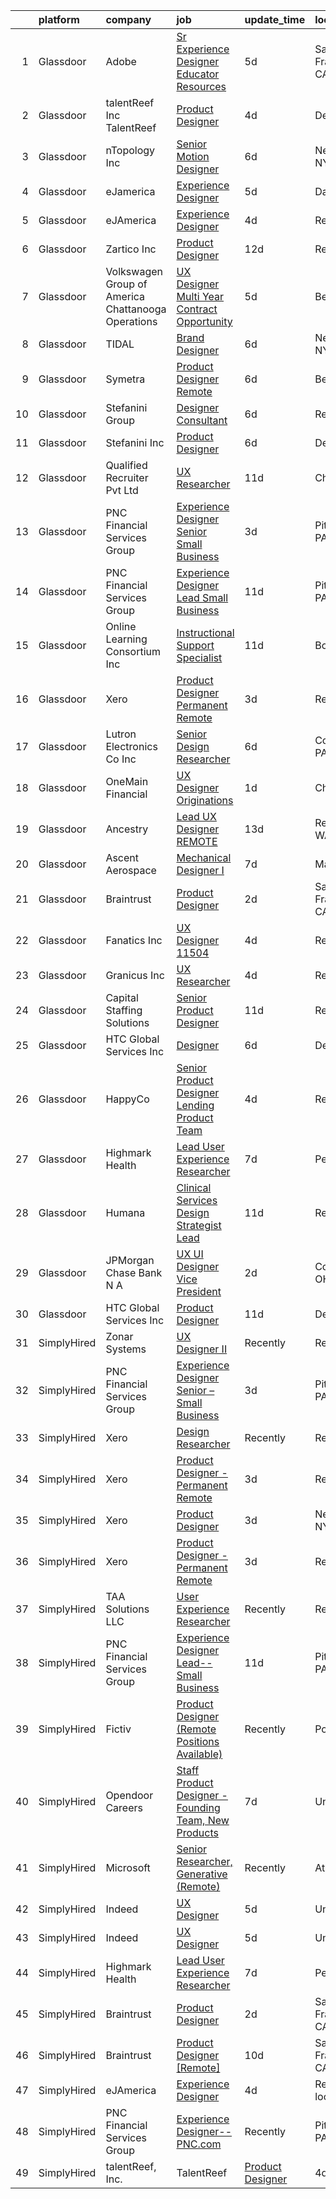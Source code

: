 

|    | platform    | company                                              | job                                                                                                                                                                                                                                                                                                                                                                                                                                                                                                                                                                                                                                                                                                                                                                                                                                                                                                                                                                                                                                                                                                                                                                                                                                                                                                                                                                                                                                                                                                                                                                                                                                                                                               | update_time   | location           |
|---:|:------------|:-----------------------------------------------------|:--------------------------------------------------------------------------------------------------------------------------------------------------------------------------------------------------------------------------------------------------------------------------------------------------------------------------------------------------------------------------------------------------------------------------------------------------------------------------------------------------------------------------------------------------------------------------------------------------------------------------------------------------------------------------------------------------------------------------------------------------------------------------------------------------------------------------------------------------------------------------------------------------------------------------------------------------------------------------------------------------------------------------------------------------------------------------------------------------------------------------------------------------------------------------------------------------------------------------------------------------------------------------------------------------------------------------------------------------------------------------------------------------------------------------------------------------------------------------------------------------------------------------------------------------------------------------------------------------------------------------------------------------------------------------------------------------|:--------------|:-------------------|
|  1 | Glassdoor   | Adobe                                                | [Sr Experience Designer  Educator Resources](https://www.glassdoor.com/partner/jobListing.htm?pos=122&ao=1136043&s=58&guid=0000018118e1df9aac272e2ae9076db7&src=GD_JOB_AD&t=SR&vt=w&cs=1_7df769f1&cb=1653979865364&jobListingId=1007893244933&jrtk=3-0-1g4ce3nvhr0n5801-1g4ce3nvvq06h800-cd94bf536e4bf0d1-)                                                                                                                                                                                                                                                                                                                                                                                                                                                                                                                                                                                                                                                                                                                                                                                                                                                                                                                                                                                                                                                                                                                                                                                                                                                                                                                                                                                       | 5d            | San Francisco, CA  |
|  2 | Glassdoor   | talentReef  Inc    TalentReef                        | [Product Designer](https://www.glassdoor.com/partner/jobListing.htm?pos=118&ao=1136043&s=58&guid=0000018118e1df9aac272e2ae9076db7&src=GD_JOB_AD&t=SR&vt=w&ea=1&cs=1_2f9fa54e&cb=1653979865362&jobListingId=1007895953237&jrtk=3-0-1g4ce3nvhr0n5801-1g4ce3nvvq06h800-8223ededa57998a1-)                                                                                                                                                                                                                                                                                                                                                                                                                                                                                                                                                                                                                                                                                                                                                                                                                                                                                                                                                                                                                                                                                                                                                                                                                                                                                                                                                                                                            | 4d            | Denver, CO         |
|  3 | Glassdoor   | nTopology Inc                                        | [Senior Motion Designer](https://www.glassdoor.com/partner/jobListing.htm?pos=113&ao=1136043&s=58&guid=0000018118e1df9aac272e2ae9076db7&src=GD_JOB_AD&t=SR&vt=w&cs=1_a52b1753&cb=1653979865362&jobListingId=1007890535861&jrtk=3-0-1g4ce3nvhr0n5801-1g4ce3nvvq06h800-37979c091a76f62f-)                                                                                                                                                                                                                                                                                                                                                                                                                                                                                                                                                                                                                                                                                                                                                                                                                                                                                                                                                                                                                                                                                                                                                                                                                                                                                                                                                                                                           | 6d            | New York, NY       |
|  4 | Glassdoor   | eJamerica                                            | [Experience Designer](https://www.glassdoor.com/partner/jobListing.htm?pos=121&ao=1136043&s=58&guid=0000018118e1df9aac272e2ae9076db7&src=GD_JOB_AD&t=SR&vt=w&ea=1&cs=1_a5698644&cb=1653979865362&jobListingId=1007892825430&jrtk=3-0-1g4ce3nvhr0n5801-1g4ce3nvvq06h800-38e5c30b97a477c0-)                                                                                                                                                                                                                                                                                                                                                                                                                                                                                                                                                                                                                                                                                                                                                                                                                                                                                                                                                                                                                                                                                                                                                                                                                                                                                                                                                                                                         | 5d            | Dallas, TX         |
|  5 | Glassdoor   | eJAmerica                                            | [Experience Designer](https://www.glassdoor.com/partner/jobListing.htm?pos=109&ao=1136043&s=58&guid=0000018118e1df9aac272e2ae9076db7&src=GD_JOB_AD&t=SR&vt=w&ea=1&cs=1_17f40f12&cb=1653979865362&jobListingId=1007895205737&jrtk=3-0-1g4ce3nvhr0n5801-1g4ce3nvvq06h800-8c63d353db0b03fc-)                                                                                                                                                                                                                                                                                                                                                                                                                                                                                                                                                                                                                                                                                                                                                                                                                                                                                                                                                                                                                                                                                                                                                                                                                                                                                                                                                                                                         | 4d            | Remote             |
|  6 | Glassdoor   | Zartico  Inc                                         | [Product Designer](https://www.glassdoor.com/partner/jobListing.htm?pos=112&ao=1136043&s=58&guid=0000018118e1df9aac272e2ae9076db7&src=GD_JOB_AD&t=SR&vt=w&ea=1&cs=1_84b73ac4&cb=1653979865362&jobListingId=1007872465261&jrtk=3-0-1g4ce3nvhr0n5801-1g4ce3nvvq06h800-b2b7c4b4c40f2c42-)                                                                                                                                                                                                                                                                                                                                                                                                                                                                                                                                                                                                                                                                                                                                                                                                                                                                                                                                                                                                                                                                                                                                                                                                                                                                                                                                                                                                            | 12d           | Remote             |
|  7 | Glassdoor   | Volkswagen Group of America   Chattanooga Operations | [UX Designer  Multi Year Contract Opportunity ](https://www.glassdoor.com/partner/jobListing.htm?pos=124&ao=1136043&s=58&guid=0000018118e1df9aac272e2ae9076db7&src=GD_JOB_AD&t=SR&vt=w&cs=1_20706e8d&cb=1653979865365&jobListingId=1007893331255&jrtk=3-0-1g4ce3nvhr0n5801-1g4ce3nvvq06h800-7fbc0297cae1dc83-)                                                                                                                                                                                                                                                                                                                                                                                                                                                                                                                                                                                                                                                                                                                                                                                                                                                                                                                                                                                                                                                                                                                                                                                                                                                                                                                                                                                    | 5d            | Belmont, CA        |
|  8 | Glassdoor   | TIDAL                                                | [Brand Designer](https://www.glassdoor.com/partner/jobListing.htm?pos=108&ao=1136043&s=58&guid=0000018118e1df9aac272e2ae9076db7&src=GD_JOB_AD&t=SR&vt=w&cs=1_612bcce7&cb=1653979865361&jobListingId=1007891097548&jrtk=3-0-1g4ce3nvhr0n5801-1g4ce3nvvq06h800-d0b78174f30ae43e-)                                                                                                                                                                                                                                                                                                                                                                                                                                                                                                                                                                                                                                                                                                                                                                                                                                                                                                                                                                                                                                                                                                                                                                                                                                                                                                                                                                                                                   | 6d            | New York, NY       |
|  9 | Glassdoor   | Symetra                                              | [Product Designer   Remote](https://www.glassdoor.com/partner/jobListing.htm?pos=111&ao=1136043&s=58&guid=0000018118e1df9aac272e2ae9076db7&src=GD_JOB_AD&t=SR&vt=w&cs=1_e770c034&cb=1653979865362&jobListingId=1007890104304&jrtk=3-0-1g4ce3nvhr0n5801-1g4ce3nvvq06h800-f8a1560b546af90e-)                                                                                                                                                                                                                                                                                                                                                                                                                                                                                                                                                                                                                                                                                                                                                                                                                                                                                                                                                                                                                                                                                                                                                                                                                                                                                                                                                                                                        | 6d            | Bellevue, WA       |
| 10 | Glassdoor   | Stefanini Group                                      | [Designer Consultant](https://www.glassdoor.com/partner/jobListing.htm?pos=114&ao=1136043&s=58&guid=0000018118e1df9aac272e2ae9076db7&src=GD_JOB_AD&t=SR&vt=w&ea=1&cs=1_cf3bc9a9&cb=1653979865362&jobListingId=1007889675910&jrtk=3-0-1g4ce3nvhr0n5801-1g4ce3nvvq06h800-cfef09c7df2dcdeb-)                                                                                                                                                                                                                                                                                                                                                                                                                                                                                                                                                                                                                                                                                                                                                                                                                                                                                                                                                                                                                                                                                                                                                                                                                                                                                                                                                                                                         | 6d            | Remote             |
| 11 | Glassdoor   | Stefanini  Inc                                       | [Product Designer](https://www.glassdoor.com/partner/jobListing.htm?pos=116&ao=1136043&s=58&guid=0000018118e1df9aac272e2ae9076db7&src=GD_JOB_AD&t=SR&vt=w&ea=1&cs=1_25b482d3&cb=1653979865362&jobListingId=1007890544709&jrtk=3-0-1g4ce3nvhr0n5801-1g4ce3nvvq06h800-640649f03ce3bf6b-)                                                                                                                                                                                                                                                                                                                                                                                                                                                                                                                                                                                                                                                                                                                                                                                                                                                                                                                                                                                                                                                                                                                                                                                                                                                                                                                                                                                                            | 6d            | Dearborn, MI       |
| 12 | Glassdoor   | Qualified Recruiter Pvt Ltd                          | [UX Researcher](https://www.glassdoor.com/partner/jobListing.htm?pos=130&ao=1136043&s=58&guid=0000018118e1df9aac272e2ae9076db7&src=GD_JOB_AD&t=SR&vt=w&ea=1&cs=1_18a041fc&cb=1653979865366&jobListingId=1007876536947&jrtk=3-0-1g4ce3nvhr0n5801-1g4ce3nvvq06h800-b2ebe3ded20ed379-)                                                                                                                                                                                                                                                                                                                                                                                                                                                                                                                                                                                                                                                                                                                                                                                                                                                                                                                                                                                                                                                                                                                                                                                                                                                                                                                                                                                                               | 11d           | Chicago, IL        |
| 13 | Glassdoor   | PNC Financial Services Group                         | [Experience Designer Senior   Small Business](https://www.glassdoor.com/partner/jobListing.htm?pos=103&ao=1110586&s=58&guid=0000018118e1df9aac272e2ae9076db7&src=GD_JOB_AD&t=SR&vt=w&cs=1_b6b80f1f&cb=1653979865361&jobListingId=1007898489904&cpc=47CFDC01B3F81FAC&jrtk=3-0-1g4ce3nvhr0n5801-1g4ce3nvvq06h800-0b6e9458dc5771be--6NYlbfkN0AMofH_6zXbiqn6xehDj89HQNfpf30LHk40Y3Yl5cZTpm-EXukPQNetNbgZyPcaSjnnT3XfE06LtZds3mBsuQ-BTNu2dTGXYDVYwklpSOcmtZA9pi-Ri-NdPDW1bWs5hw4qZOZHt7WUaIbQA38tbSj9ppXgh1lBS-W2OGO5lC8TS7Z2STiij-XAoLDMhciEEq7wFb_AukoFfmJg-yEIomuriGEPlv2RVOt3wscYLki-U33VLE6Eu3wR3Gqgsl-Q638EVdMtWTLOGrXgpF41HvjypDqpeK08TUrHiVZi17xV8-yguVgx0eoLMOoEdxfwe2OWRQAhZZnpXAkV0fFsudJPnePFb9FsOrIEuUqMRYT7NUxIYOGbMJrxu9jrlZKMNNfdsc4Eu-LummGkyAf9CL6doh_8JM-cy-NjDagvD_T_FBXA5HzGIpeo6HKBOniLJ58w5sMgLz2wn1iARILhOq09u_hzGjAAUi5r_FUmk6oq7X5xyLM9xxcIexBG9dxk2Kb_OLpGiTuka82xNWidcF_exEFvS2F7fgX3lJJzinCwWoeV8V-AshW6MA_XxqEhZP6Am8psuYm4EqJP-5tiQEZ2Qug9zFq-ar32YhW_2C0OgaJlQBB7zFmlXZl7g1LELtQCpd6sqER3o5jZ7MJCKzCTV0vimC7dYCla8Fxah3DTH3dTxaqL6ovQtymNrc4V7CKLgjq4oFV6Jhiw8n3fju99qx7rvoCxB6ZN-f53qLR_czSbaz45Xf9MU_7D6n-ENE3lDxYhxxSE4lWDc6-c0e9GTPLugRUhHsDPKUEvEX26GsE9UjEexUvY8h2OUIG494CKnUB90K2ANK7tRRqiAKnof00BA4HQH7Kb_d_BNqR6NyaL4EzeVpMmc_Zy-9Ig34FVyNgvoaWn2M7RJ5XURakpI-Qg3xB4UrImYKF5l0qc4K4yXC5IY1fFflj8pgMTU0GE9o4CVDkWIQIqVKXPLVosHASdVK1m8yY1GM7R776rZJ5rJKBfQaOKP8lTQUVBeJcUvFbyOE59akvchN_Oj09thrymov49cB2EHBYaFSG0dajVKbggtdkVQyKNEPwfoV8fVoVFUSeBqKE7On85gjkj3OSlVnkNmE0OuaswxacpFb-7da9K_8v9k1Dy2mQsRRr50iqYXwlRqggZJlAJoMMNl5HbiSGvORiHPM7yhGGgQVaG1m43vFAypU3zfWUX_-3eMezRa7Qb-yGyE3qekFIW_ggbrU0pJiLki0QftAO1kMTBPZZH_aimwX4UfwnkOERxJH3vNW6Ui_IjvUsd-bUW) | 3d            | Pittsburgh, PA     |
| 14 | Glassdoor   | PNC Financial Services Group                         | [Experience Designer Lead  Small Business](https://www.glassdoor.com/partner/jobListing.htm?pos=106&ao=1110586&s=58&guid=0000018118e1df9aac272e2ae9076db7&src=GD_JOB_AD&t=SR&vt=w&cs=1_fdf9ce1a&cb=1653979865361&jobListingId=1007876062253&cpc=FB7E4A1762AE5BEC&jrtk=3-0-1g4ce3nvhr0n5801-1g4ce3nvvq06h800-ee86f650242f9503--6NYlbfkN0AMofH_6zXbiqn6xehDj89HQNfpf30LHk40Y3Yl5cZTpm-EXukPQNetNbgZyPcaSjn3RZU44ixRQ5GGhdyRn7WAWVhcd_d_7M9TG1dnrbguJ-9aIQWZEXARi6khOiTobtJxoI1ZLGshSACLh5vgRytc6A2slJ7O1tVnkKawXUsN4XuLQReB_dYuGcHReDQHhxrhMLywNADK74nNybi8DFi-8ZOQ1a7Q8ck7_-jn6UluUXL_E1h2YpbNZUMZFio8xhpRFi9VA7gHObT_3XdPwk8yaXCMK_28RxxOGiEzWv4QAjIW_9NTQRPZBXblf6elod1YWuDHxb9_J1WRBMeVNRhSllJJLp7YjixF53Nzv1jq09dNVoxQvoGu6VJL-HxvpZiEtzG0LmGWbc_iLvuuQFmqEagjZ_7H86-Crlef7fdBMfcQ8wBrfrN9PH2Mb0dqtt0bOVtmBlW2ay0Azum-ERO_chr5FAdYFN_ySyotUPq8o2P9luNQpAJqb7Sol_Xgbh0acBhk1b8txe-LNHdrqI7RvFmTFohECXUqy1QZXv-Irz4l1B9_qkTMJP54j7qpx1Hr8zNR6zTHreYK-LJQn7WC-8ENki-cSSmwqyMK85KqI3eHOEHSJIDT9AFyf9J90vnmBfeNtXvmxFFPRRwB5bPhIT64302fDRpPrIidlOs-TS1ylFitmpQXt6fkxZCGQmAzPFFDZkPCfSJh2Q5T7RJg7uwTP_MkcF8dbjc5ifxzS3Bvon1UDJGKmyqYhNIbSjzGFpVdB2Rg8Nfi5HI0644cSCu4QrOh5IvMchCcLHhqIVSuXNom2eAcYQEtlyVRhTrF5oZkzZLjstEh0AkQTdut-QxbehOKGMWvh4QHHPHgGQKS-wUCyMjXkRt0_lRe-xGOVINTITSlyxg_Ak0Bm9kWa-9Zv-b46qtQOTIjpuq5bgs23hM6qIBtEGBAoK5i1IV6Y--ZltAjV2-WohnSiVJkS9bUuGgFUJohm8ta7j1830YQV6uxR7slx_qmDSn5vZE4CnGkdyRn0onbmkr_8MeP0zJWENFaMG98dkEwba4loD0uQv9sQ_C5yKyH4rSRjbyftRMXucKq_i_8YUBa8r3gPugka1K3ErcFowERSLKp9ovrCgn8PxHNgt_h4cW3FZ7wQJkIf1MrKVn1NbIu2zkPySufEkD-ev3IGCQLTNMk87IhGRC0ih5qlJy6RKWvuE9ZLC1WYSrl0wFBgMZfa5LWOWOC8uHzkbR7kZyofV8DnQ%3D%3D)                                        | 11d           | Pittsburgh, PA     |
| 15 | Glassdoor   | Online Learning Consortium Inc                       | [Instructional Support Specialist](https://www.glassdoor.com/partner/jobListing.htm?pos=127&ao=1136043&s=58&guid=0000018118e1df9aac272e2ae9076db7&src=GD_JOB_AD&t=SR&vt=w&ea=1&cs=1_ee269c18&cb=1653979865365&jobListingId=1007877401907&jrtk=3-0-1g4ce3nvhr0n5801-1g4ce3nvvq06h800-1306636d9b9718f4-)                                                                                                                                                                                                                                                                                                                                                                                                                                                                                                                                                                                                                                                                                                                                                                                                                                                                                                                                                                                                                                                                                                                                                                                                                                                                                                                                                                                            | 11d           | Boston, MA         |
| 16 | Glassdoor   | Xero                                                 | [Product Designer   Permanent Remote](https://www.glassdoor.com/partner/jobListing.htm?pos=101&ao=1110586&s=58&guid=0000018118e1df9aac272e2ae9076db7&src=GD_JOB_AD&t=SR&vt=w&cs=1_3b0339bd&cb=1653979865360&jobListingId=1007898486047&cpc=C4A69CCDBB3B9599&jrtk=3-0-1g4ce3nvhr0n5801-1g4ce3nvvq06h800-f2f100f052777533--6NYlbfkN0COvs0giDBQSZxCgxtGlP9F2rqb7f8qKMvTQKRfo9Z2aBBfdNwhT-PCbca6Tg6UbeNWPOI8UpbUnCP0bRMoor8izCLFcPIohwnjXbM8R6zPXSmSXrDrJSKTfyGTndsF_jFwnqa3Swqi-kSvnrD7H-NEaOZ44T-NVfjfzab5GpcG1xbEPZQwt9F_69UQ6xmQOIAtCamxdLAnz5Dw6LD5gyjAshSUK3NqXG4Rhy2aEHoRwgV8daOfb1C0wt4dk7KqvIGj0ZtR5uGDd1Sy2806D0HTynWuKaaOJtmqPOaAf_V7w8WGMn2eUfkmfQKE7soGds7WOZ2Gfxz4rMMF63I3uToTSHcPvcDiWUDpXkVnGWX5rhprX4dta83zNUOSGw4O_FvC6Dojv6hFOND980-z-Opr8bEvzY9FpPfTAYvF7DnfUI-9fw9UUfmk05uNUNLT6WvyirT-fwdOD87ErGB5FHGNqLt_pK7FanjZll7F9U7fttfspCLQekqOkIwikNJNWQqr7nDwUidzdsy3pgT-C7UasI7lZXPA6YGV1DBJWPv0_zCQHoHNmQDD)                                                                                                                                                                                                                                                                                                                                                                                                                                                                                                                                                                                                                                                                                                                                                                         | 3d            | Remote             |
| 17 | Glassdoor   | Lutron Electronics Co   Inc                          | [Senior Design Researcher](https://www.glassdoor.com/partner/jobListing.htm?pos=129&ao=1136043&s=58&guid=0000018118e1df9aac272e2ae9076db7&src=GD_JOB_AD&t=SR&vt=w&cs=1_805a6760&cb=1653979865366&jobListingId=1007887951258&jrtk=3-0-1g4ce3nvhr0n5801-1g4ce3nvvq06h800-f3dfacf012b803bd-)                                                                                                                                                                                                                                                                                                                                                                                                                                                                                                                                                                                                                                                                                                                                                                                                                                                                                                                                                                                                                                                                                                                                                                                                                                                                                                                                                                                                         | 6d            | Coopersburg, PA    |
| 18 | Glassdoor   | OneMain Financial                                    | [UX Designer   Originations](https://www.glassdoor.com/partner/jobListing.htm?pos=102&ao=1110586&s=58&guid=0000018118e1df9aac272e2ae9076db7&src=GD_JOB_AD&t=SR&vt=w&cs=1_5430fd98&cb=1653979865360&jobListingId=1007901618591&cpc=FD1C1DA32C38CFA7&jrtk=3-0-1g4ce3nvhr0n5801-1g4ce3nvvq06h800-a3e97c7e74d933a2--6NYlbfkN0Bjlu5n-gv5HO0Uw8oUWkLCzq7-4ueCq4bqHo-b0jTNgEo79qTxKEF1eiLEZ0uE3qcIjnOdlfvcx8vBJWSBAuLfwJimIYImMnEbqH4u-721SIhpPEfYEO9YL9B53hdVIAtwmTIhIBGJJVDWZZxGguRw8q28UQI2HLgTSczvxXwNI3gbfkkV_ET7Z2St3tD9t1_E9Lx7BH6FEXw-PWIhIXZqnpouQ7tXO8Lld-v8hpj8aGHBeIFOo0CQFfeKj3pREuBXOJ97vdw2FsCzLFkL4KJg_K_mfEScyCBOqGXcxtzjt8o9niehHyhlP3qmdJYAZdsncscFTzC9c2bBECy8CupkMmmOrOeXCNsgRCMaG0pZsuh84_7FvKdyRr7cGG8_zM01X5zVPm7pTDV8zYfZfWbiEeC_IqoYPwAIeKJUxJ4qgWJsLqy0p0a9TiYRYa9jdfg%3D)                                                                                                                                                                                                                                                                                                                                                                                                                                                                                                                                                                                                                                                                                                                                                                                                                                                                                                    | 1d            | Charlotte, NC      |
| 19 | Glassdoor   | Ancestry                                             | [Lead UX Designer  REMOTE ](https://www.glassdoor.com/partner/jobListing.htm?pos=119&ao=1136043&s=58&guid=0000018118e1df9aac272e2ae9076db7&src=GD_JOB_AD&t=SR&vt=w&cs=1_47df6688&cb=1653979865362&jobListingId=1007868684534&jrtk=3-0-1g4ce3nvhr0n5801-1g4ce3nvvq06h800-548dbeb10ed688a1-)                                                                                                                                                                                                                                                                                                                                                                                                                                                                                                                                                                                                                                                                                                                                                                                                                                                                                                                                                                                                                                                                                                                                                                                                                                                                                                                                                                                                        | 13d           | Redmond, WA        |
| 20 | Glassdoor   | Ascent Aerospace                                     | [Mechanical Designer I](https://www.glassdoor.com/partner/jobListing.htm?pos=110&ao=1136043&s=58&guid=0000018118e1df9aac272e2ae9076db7&src=GD_JOB_AD&t=SR&vt=w&cs=1_36ab9d8a&cb=1653979865362&jobListingId=1007886866825&jrtk=3-0-1g4ce3nvhr0n5801-1g4ce3nvvq06h800-a0e68a1a559d28e1-)                                                                                                                                                                                                                                                                                                                                                                                                                                                                                                                                                                                                                                                                                                                                                                                                                                                                                                                                                                                                                                                                                                                                                                                                                                                                                                                                                                                                            | 7d            | Macomb, MI         |
| 21 | Glassdoor   | Braintrust                                           | [Product Designer](https://www.glassdoor.com/partner/jobListing.htm?pos=115&ao=1136043&s=58&guid=0000018118e1df9aac272e2ae9076db7&src=GD_JOB_AD&t=SR&vt=w&ea=1&cs=1_f2963e38&cb=1653979865362&jobListingId=1007899902384&jrtk=3-0-1g4ce3nvhr0n5801-1g4ce3nvvq06h800-ed1413bec79b9091-)                                                                                                                                                                                                                                                                                                                                                                                                                                                                                                                                                                                                                                                                                                                                                                                                                                                                                                                                                                                                                                                                                                                                                                                                                                                                                                                                                                                                            | 2d            | San Francisco, CA  |
| 22 | Glassdoor   | Fanatics Inc                                         | [UX Designer    11504](https://www.glassdoor.com/partner/jobListing.htm?pos=125&ao=1136043&s=58&guid=0000018118e1df9aac272e2ae9076db7&src=GD_JOB_AD&t=SR&vt=w&cs=1_873ed59a&cb=1653979865365&jobListingId=1007895831096&jrtk=3-0-1g4ce3nvhr0n5801-1g4ce3nvvq06h800-add5d0e7e691f44f-)                                                                                                                                                                                                                                                                                                                                                                                                                                                                                                                                                                                                                                                                                                                                                                                                                                                                                                                                                                                                                                                                                                                                                                                                                                                                                                                                                                                                             | 4d            | Remote             |
| 23 | Glassdoor   | Granicus Inc                                         | [UX Researcher](https://www.glassdoor.com/partner/jobListing.htm?pos=117&ao=1136043&s=58&guid=0000018118e1df9aac272e2ae9076db7&src=GD_JOB_AD&t=SR&vt=w&cs=1_8da7a1cf&cb=1653979865362&jobListingId=1007895684362&jrtk=3-0-1g4ce3nvhr0n5801-1g4ce3nvvq06h800-73036ea470c15b20-)                                                                                                                                                                                                                                                                                                                                                                                                                                                                                                                                                                                                                                                                                                                                                                                                                                                                                                                                                                                                                                                                                                                                                                                                                                                                                                                                                                                                                    | 4d            | Remote             |
| 24 | Glassdoor   | Capital Staffing Solutions                           | [Senior Product Designer](https://www.glassdoor.com/partner/jobListing.htm?pos=107&ao=1110586&s=58&guid=0000018118e1df9aac272e2ae9076db7&src=GD_JOB_AD&t=SR&vt=w&ea=1&cs=1_507eeb69&cb=1653979865362&jobListingId=1007876680978&cpc=AC285F3A3ECA6BB0&jrtk=3-0-1g4ce3nvhr0n5801-1g4ce3nvvq06h800-a7467cedec726b7b--6NYlbfkN0AHXq2vAVwR3IH7wgnTMdWCa3HguypIXx0DFudX-u0zu6XSU0N9gDGCMsnO9yvyAfPKB_2112q2V_a6pc8ufk1EJ6xkRmq2iyieZImMcAdkuIOojLatQJc9Fa7KCayEAELzo-HW0I29fKAV0qcCWoOfaQeToSvVOhNvmu0qW6XqE_t7-KrUnGlKobSks8lx9X1zbJuL6rSz0HFdcrBAc08xgcPadd0vb1x_BhHJOjxKqMzdWgarJhPU5XRM-kPTwutQ9n6GYT11_X7C4FrYqHRJZsPAtaX0FI7drTmbo9knk14HDzOnYbf6NTApN6yBw7HSS86IYYdf5IHn0z4KWn6LZedZfofHYbcgKgDiSUUdScrBQ36NU2LQhitwe8mq5gX-145OhdrNH8IlpXfvPQ364bcpV0ahosBG73IoR9HNcfBTZKv1P_9gwH0MznfH9eQYnPEQxgOjGXo8VVH079ar4I8iNRT_leDq6qMxwZNwZpZG43DqTgCsBN0GJwnptFA%3D)                                                                                                                                                                                                                                                                                                                                                                                                                                                                                                                                                                                                                                                                                                                                                                                                                                  | 11d           | Remote             |
| 25 | Glassdoor   | HTC Global Services  Inc                             | [Designer](https://www.glassdoor.com/partner/jobListing.htm?pos=120&ao=1136043&s=58&guid=0000018118e1df9aac272e2ae9076db7&src=GD_JOB_AD&t=SR&vt=w&cs=1_a363816b&cb=1653979865362&jobListingId=1007890179229&jrtk=3-0-1g4ce3nvhr0n5801-1g4ce3nvvq06h800-a3495020387db68d-)                                                                                                                                                                                                                                                                                                                                                                                                                                                                                                                                                                                                                                                                                                                                                                                                                                                                                                                                                                                                                                                                                                                                                                                                                                                                                                                                                                                                                         | 6d            | Dearborn, MI       |
| 26 | Glassdoor   | HappyCo                                              | [Senior Product Designer   Lending Product Team](https://www.glassdoor.com/partner/jobListing.htm?pos=123&ao=1136043&s=58&guid=0000018118e1df9aac272e2ae9076db7&src=GD_JOB_AD&t=SR&vt=w&cs=1_9d05af4f&cb=1653979865365&jobListingId=1007895388345&jrtk=3-0-1g4ce3nvhr0n5801-1g4ce3nvvq06h800-7808a1edbd94c869-)                                                                                                                                                                                                                                                                                                                                                                                                                                                                                                                                                                                                                                                                                                                                                                                                                                                                                                                                                                                                                                                                                                                                                                                                                                                                                                                                                                                   | 4d            | Remote             |
| 27 | Glassdoor   | Highmark Health                                      | [Lead User Experience Researcher](https://www.glassdoor.com/partner/jobListing.htm?pos=105&ao=1110586&s=58&guid=0000018118e1df9aac272e2ae9076db7&src=GD_JOB_AD&t=SR&vt=w&cs=1_bf80b567&cb=1653979865361&jobListingId=1007885753194&cpc=451933188B21919D&jrtk=3-0-1g4ce3nvhr0n5801-1g4ce3nvvq06h800-b6cbce92b870849d--6NYlbfkN0DJpavXH-RmO-bOhRaRmJiy38opQiWQs61SUSHCWycS2RCo-jhand2O0kUpFbi2EHiCqkeCs3nShim7M16pzgmPiUEG8pFLDrtSRQD4WbbnRPqDsE_cbVrhCrnCF59hPZaHfmhXfLfK0_gpg4I1GbHYoAPfXbzRVRgqOg7ofEkt-LopnhPxDCuXVy-to2eCAGiKahhzVZEajsqkiYdTZX7wiGzLst7CWvWnX_0Vkz9-gKcnT8o66TUnXqemILKa2RsMDrNjOz7Tm_C0-C54F0yJzp34dVTkwDg14NCu59ckfjSq5nefi_yCYOsKogmF8tOK5MFABu_Uw-SUoQuNx08PAYsC2BvV_hWOB4xpWhot_F7tLEmhPeddt-yNbCiFEfOyS1tsYRoCfUkotp3QTloykb_ueGhiJYQhjwPSoME_tT0pB3r2NTQZVRcAXIR_9wyw1eI8Z4RLsO4xE0mhKnYGAt5GLyJc8iUvfewvUXbqHOm6vvStC1A8A01jqtJ7uSZ8GfWGYTP5Us2vIX6hgnCX)                                                                                                                                                                                                                                                                                                                                                                                                                                                                                                                                                                                                                                                                                                                                                                                                             | 7d            | Pennsylvania       |
| 28 | Glassdoor   | Humana                                               | [Clinical Services Design Strategist Lead](https://www.glassdoor.com/partner/jobListing.htm?pos=104&ao=1110586&s=58&guid=0000018118e1df9aac272e2ae9076db7&src=GD_JOB_AD&t=SR&vt=w&ea=1&cs=1_3999db27&cb=1653979865361&jobListingId=1007876951160&cpc=654405A9B1E0A9F5&jrtk=3-0-1g4ce3nvhr0n5801-1g4ce3nvvq06h800-8e67cbc4ca3a4f88--6NYlbfkN0DTpne61UmFZM4rphN6Z_dPa1xbTMy_srCLEByaiB2DVbhP1pG3_chz0IlmsiH9LQ0diiYZF6USkNkKl5iBhaaQg58KsclLl6XcUsa854MA4EVoyqELViwE1HVHCX48QcOL3Lauv2US4OavSjxWf6xavmtYI0ru12mRtlbBGBaMM5NoliuyklQHXIeBrchhIpK1BtYjudYB3DHkJWaFS8RUWwD4I5hR1ls9CDAbMTmH39TdhaY1ZwicuCgyjWus51Fw6n3APdtxcRPe0mnVv3q8own6F7sHQeOZ6zavlbNF6ekWmdAuWR4t6BL_lrbD2r5DqvODx8TiknxhdlA1VHVM9E1duIDyHkXnaBWso9wvP5v97F5Kvumnviqo2Gsbd21O0jtlVzEcpZfvQWzG8jeBN-1ZVbknZl3Nr5fHcxSZvkJYFUvg3FYPlpCf8pCvJsHmG_zkpvV6KELR1cQb0FHcsqbxjinJrLH758XnZ0gndnS5t10lwUMAV17mTknA9KHV85FiLa6uxEq-p3Lfdslk)                                                                                                                                                                                                                                                                                                                                                                                                                                                                                                                                                                                                                                                                                                                                                                                               | 11d           | Remote             |
| 29 | Glassdoor   | JPMorgan Chase Bank  N A                             | [UX UI Designer  Vice President](https://www.glassdoor.com/partner/jobListing.htm?pos=128&ao=1136043&s=58&guid=0000018118e1df9aac272e2ae9076db7&src=GD_JOB_AD&t=SR&vt=w&cs=1_8979d8d3&cb=1653979865365&jobListingId=1007899789328&jrtk=3-0-1g4ce3nvhr0n5801-1g4ce3nvvq06h800-ac1610630a29c4e2-)                                                                                                                                                                                                                                                                                                                                                                                                                                                                                                                                                                                                                                                                                                                                                                                                                                                                                                                                                                                                                                                                                                                                                                                                                                                                                                                                                                                                   | 2d            | Columbus, OH       |
| 30 | Glassdoor   | HTC Global Services  Inc                             | [Product Designer](https://www.glassdoor.com/partner/jobListing.htm?pos=126&ao=1136043&s=58&guid=0000018118e1df9aac272e2ae9076db7&src=GD_JOB_AD&t=SR&vt=w&cs=1_74bb1468&cb=1653979865365&jobListingId=1007876790823&jrtk=3-0-1g4ce3nvhr0n5801-1g4ce3nvvq06h800-e4f9a915715ea9f6-)                                                                                                                                                                                                                                                                                                                                                                                                                                                                                                                                                                                                                                                                                                                                                                                                                                                                                                                                                                                                                                                                                                                                                                                                                                                                                                                                                                                                                 | 11d           | Dearborn, MI       |
| 31 | SimplyHired | Zonar Systems                                        | [UX Designer II](https://www.simplyhired.com/job/T_6SbNfXD9l6PlLnkufxctSL3x4SLD_O-sO-t-_MyxCOgDqMHz4JiA?q=generative+designer)                                                                                                                                                                                                                                                                                                                                                                                                                                                                                                                                                                                                                                                                                                                                                                                                                                                                                                                                                                                                                                                                                                                                                                                                                                                                                                                                                                                                                                                                                                                                                                    | Recently      | Remote             |
| 32 | SimplyHired | PNC Financial Services Group                         | [Experience Designer Senior – Small Business](https://www.simplyhired.com/job/tL18cTd-H6axGzz0Rtc_UcpJkx5OE_yaAczUuBVGf-fwpnmrZ0HMNw?q=generative+designer)                                                                                                                                                                                                                                                                                                                                                                                                                                                                                                                                                                                                                                                                                                                                                                                                                                                                                                                                                                                                                                                                                                                                                                                                                                                                                                                                                                                                                                                                                                                                       | 3d            | Pittsburgh, PA     |
| 33 | SimplyHired | Xero                                                 | [Design Researcher](https://www.simplyhired.com/job/V9UpsPonWb8SBtc-l3FoMqy0bsZbZ12e10LapOMoKuyUhFDYCADVUQ?q=generative+designer)                                                                                                                                                                                                                                                                                                                                                                                                                                                                                                                                                                                                                                                                                                                                                                                                                                                                                                                                                                                                                                                                                                                                                                                                                                                                                                                                                                                                                                                                                                                                                                 | Recently      | Remote             |
| 34 | SimplyHired | Xero                                                 | [Product Designer - Permanent Remote](https://www.simplyhired.com/job/K1mMEySX_5En41yC8hmkSVPppCHOvbNbjXzAaQ-BtdZcHUJ3z1V--Q?q=generative+designer)                                                                                                                                                                                                                                                                                                                                                                                                                                                                                                                                                                                                                                                                                                                                                                                                                                                                                                                                                                                                                                                                                                                                                                                                                                                                                                                                                                                                                                                                                                                                               | 3d            | Remote             |
| 35 | SimplyHired | Xero                                                 | [Product Designer](https://www.simplyhired.com/job/JZHhONnCJ-faHo-GeUgGdSwrHuGwhnYt9sd0NRKOI1M15yLpQamHwA?q=generative+designer)                                                                                                                                                                                                                                                                                                                                                                                                                                                                                                                                                                                                                                                                                                                                                                                                                                                                                                                                                                                                                                                                                                                                                                                                                                                                                                                                                                                                                                                                                                                                                                  | 3d            | New York, NY       |
| 36 | SimplyHired | Xero                                                 | [Product Designer - Permanent Remote](https://www.simplyhired.com/job/K1mMEySX_5En41yC8hmkSVPppCHOvbNbjXzAaQ-BtdZcHUJ3z1V--Q?q=generative+designer)                                                                                                                                                                                                                                                                                                                                                                                                                                                                                                                                                                                                                                                                                                                                                                                                                                                                                                                                                                                                                                                                                                                                                                                                                                                                                                                                                                                                                                                                                                                                               | 3d            | Remote             |
| 37 | SimplyHired | TAA Solutions LLC                                    | [User Experience Researcher](https://www.simplyhired.com/job/wjoRPGlrDeWkwlRaEqq_Gym5MqB4Ek7dmQOcEA4GA9mm5VlldUhxnQ?q=generative+designer)                                                                                                                                                                                                                                                                                                                                                                                                                                                                                                                                                                                                                                                                                                                                                                                                                                                                                                                                                                                                                                                                                                                                                                                                                                                                                                                                                                                                                                                                                                                                                        | Recently      | Remote             |
| 38 | SimplyHired | PNC Financial Services Group                         | [Experience Designer Lead--Small Business](https://www.simplyhired.com/job/JXa9DJ3AOPdtSnwCNnkx0GDIkDCzCfvBWMlbF3ho8e7LITo3w1Ot6A?q=generative+designer)                                                                                                                                                                                                                                                                                                                                                                                                                                                                                                                                                                                                                                                                                                                                                                                                                                                                                                                                                                                                                                                                                                                                                                                                                                                                                                                                                                                                                                                                                                                                          | 11d           | Pittsburgh, PA     |
| 39 | SimplyHired | Fictiv                                               | [Product Designer (Remote Positions Available)](https://www.simplyhired.com/job/WIVNTC-QZ9KFZFmLjzOEPwRL8GIsopNqvlFub_nf8kmrZenPpKsAxg?q=generative+designer)                                                                                                                                                                                                                                                                                                                                                                                                                                                                                                                                                                                                                                                                                                                                                                                                                                                                                                                                                                                                                                                                                                                                                                                                                                                                                                                                                                                                                                                                                                                                     | Recently      | Portland, OR       |
| 40 | SimplyHired | Opendoor Careers                                     | [Staff Product Designer - Founding Team, New Products](https://www.simplyhired.com/job/GM4a7qfF9NZ3BAsmSFI0_6u6xchagC5r1AfTGI7YcfjMgsLhxR8wnw?q=generative+designer)                                                                                                                                                                                                                                                                                                                                                                                                                                                                                                                                                                                                                                                                                                                                                                                                                                                                                                                                                                                                                                                                                                                                                                                                                                                                                                                                                                                                                                                                                                                              | 7d            | United States      |
| 41 | SimplyHired | Microsoft                                            | [Senior Researcher, Generative (Remote)](https://www.simplyhired.com/job/N8_2Y_TBz7r2NNi-cIfpYA8YCN05ji2g7apMfApI9Lyp0i8O8aJ_iQ?q=generative+designer)                                                                                                                                                                                                                                                                                                                                                                                                                                                                                                                                                                                                                                                                                                                                                                                                                                                                                                                                                                                                                                                                                                                                                                                                                                                                                                                                                                                                                                                                                                                                            | Recently      | Atlanta, GA        |
| 42 | SimplyHired | Indeed                                               | [UX Designer](https://www.simplyhired.com/job/7GiZIE7D3Vdy_WwQaWJKRxT3iPyT6Rqzli4Zo5eTP3IEz4tsOt1bKA?q=generative+designer)                                                                                                                                                                                                                                                                                                                                                                                                                                                                                                                                                                                                                                                                                                                                                                                                                                                                                                                                                                                                                                                                                                                                                                                                                                                                                                                                                                                                                                                                                                                                                                       | 5d            | United States      |
| 43 | SimplyHired | Indeed                                               | [UX Designer](https://www.simplyhired.com/job/7GiZIE7D3Vdy_WwQaWJKRxT3iPyT6Rqzli4Zo5eTP3IEz4tsOt1bKA?q=generative+designer)                                                                                                                                                                                                                                                                                                                                                                                                                                                                                                                                                                                                                                                                                                                                                                                                                                                                                                                                                                                                                                                                                                                                                                                                                                                                                                                                                                                                                                                                                                                                                                       | 5d            | United States      |
| 44 | SimplyHired | Highmark Health                                      | [Lead User Experience Researcher](https://www.simplyhired.com/job/IQfxkvWPVrI0vchmSjEdBSAyoOHm6As0BQ9MnQB5gQAEkN8XMEz22g?q=generative+designer)                                                                                                                                                                                                                                                                                                                                                                                                                                                                                                                                                                                                                                                                                                                                                                                                                                                                                                                                                                                                                                                                                                                                                                                                                                                                                                                                                                                                                                                                                                                                                   | 7d            | Pennsylvania       |
| 45 | SimplyHired | Braintrust                                           | [Product Designer](https://www.simplyhired.com/job/Cmb_VDTCbQLwKow1y4TmxFyRZHTm7FIDHTLzwmEEKyf5ni1huI2rXw?q=generative+designer)                                                                                                                                                                                                                                                                                                                                                                                                                                                                                                                                                                                                                                                                                                                                                                                                                                                                                                                                                                                                                                                                                                                                                                                                                                                                                                                                                                                                                                                                                                                                                                  | 2d            | San Francisco, CA  |
| 46 | SimplyHired | Braintrust                                           | [Product Designer [Remote]](https://www.simplyhired.com/job/TlICd5XP78EmcV9sHRkyx_msTxo2GpZZqXJTmX6nRWX-ph9csq2xjQ?q=generative+designer)                                                                                                                                                                                                                                                                                                                                                                                                                                                                                                                                                                                                                                                                                                                                                                                                                                                                                                                                                                                                                                                                                                                                                                                                                                                                                                                                                                                                                                                                                                                                                         | 10d           | San Francisco, CA  |
| 47 | SimplyHired | eJAmerica                                            | [Experience Designer](https://www.simplyhired.com/job/l9NLxdlfFtwE7VRdyjxb-3bmIUj3kEMOkHRc-T5Nq1hpslNiFrh9-g?q=generative+designer)                                                                                                                                                                                                                                                                                                                                                                                                                                                                                                                                                                                                                                                                                                                                                                                                                                                                                                                                                                                                                                                                                                                                                                                                                                                                                                                                                                                                                                                                                                                                                               | 4d            | Remote +1 location |
| 48 | SimplyHired | PNC Financial Services Group                         | [Experience Designer--PNC.com](https://www.simplyhired.com/job/6gMUOXvf43SJ-0Z3lzOwbm_OYHuEwDVloYW3MpsmspuPPtIZ9b910Q?q=generative+designer)                                                                                                                                                                                                                                                                                                                                                                                                                                                                                                                                                                                                                                                                                                                                                                                                                                                                                                                                                                                                                                                                                                                                                                                                                                                                                                                                                                                                                                                                                                                                                      | Recently      | Pittsburgh, PA     |
| 49 | SimplyHired | talentReef, Inc. | TalentReef                        | [Product Designer](https://www.simplyhired.com/job/2a3-5C5cF-PvybZDLs8pl9hoXu705CojijGcPm7XmQFQiMob7acD2Q?q=generative+designer)                                                                                                                                                                                                                                                                                                                                                                                                                                                                                                                                                                                                                                                                                                                                                                                                                                                                                                                                                                                                                                                                                                                                                                                                                                                                                                                                                                                                                                                                                                                                                                  | 4d            | Denver, CO         |